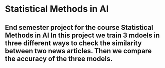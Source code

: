 # Statistical Methods in AI
End semester project for the course Statistical Methods in AI
In this project we train 3 mdoels in three different ways to check the similarity between two news articles.
Then we compare the accuracy of the three models.
- 
